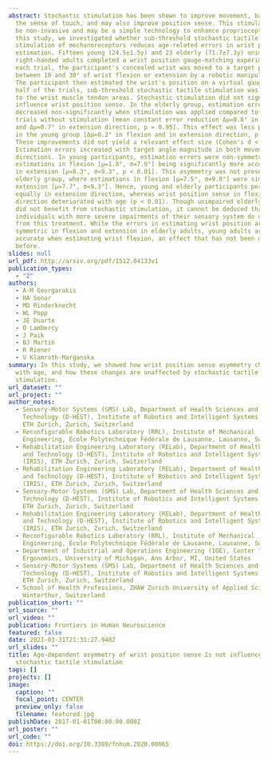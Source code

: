 ```yaml
---
abstract: Stochastic stimulation has been shown to improve movement, balance,
  the sense of touch, and may also improve position sense. This stimulation can
  be non-invasive and may be a simple technology to enhance proprioception. In
  this study, we investigated whether sub-threshold stochastic tactile
  stimulation of mechanoreceptors reduces age-related errors in wrist position
  estimation. Fifteen young (24.5±1.5y) and 23 elderly (71.7±7.3y) unimpaired,
  right-handed adults completed a wrist position gauge-matching experiment. In
  each trial, the participant's concealed wrist was moved to a target position
  between 10 and 30° of wrist flexion or extension by a robotic manipulandum.
  The participant then estimated the wrist's position on a virtual gauge. During
  half of the trials, sub-threshold stochastic tactile stimulation was applied
  to the wrist muscle tendon areas. Stochastic stimulation did not significantly
  influence wrist position sense. In the elderly group, estimation errors
  decreased non-significantly when stimulation was applied compared to the
  trials without stimulation [mean constant error reduction Δμ=0.8° in flexion
  and Δμ=0.7° in extension direction, p = 0.95]. This effect was less pronounced
  in the young group [Δμ=0.2° in flexion and in extension direction, p = 0.99].
  These improvements did not yield a relevant effect size (Cohen's d < 0.1).
  Estimation errors increased with target angle magnitude in both movement
  directions. In young participants, estimation errors were non-symmetric, with
  estimations in flexion [μ=1.8°, σ=7.0°] being significantly more accurate than
  in extension [μ=8.3°, σ=9.3°, p < 0.01]. This asymmetry was not present in the
  elderly group, where estimations in flexion [μ=7.5°, σ=9.8°] were similar to
  extension [μ=7.7°, σ=9.3°]. Hence, young and elderly participants performed
  equally in extension direction, whereas wrist position sense in flexion
  direction deteriorated with age (p < 0.01). Though unimpaired elderly adults
  did not benefit from stochastic stimulation, it cannot be deduced that
  individuals with more severe impairments of their sensory system do not profit
  from this treatment. While the errors in estimating wrist position are
  symmetric in flexion and extension in elderly adults, young adults are more
  accurate when estimating wrist flexion, an effect that has not been described
  before.
slides: null
url_pdf: http://arxiv.org/pdf/1512.04133v1
publication_types:
  - "2"
authors:
  - A-M Georgarakis
  - HA Sonar
  - MD Rinderknecht
  - WL Popp
  - JE Duarte
  - O Lambercy
  - J Paik
  - BJ Martin
  - R Riener
  - V Klamroth-Marganska
summary: In this study, we showed how wrist position sense asymmetry changes
  with age, and how these changes are unaffected by stochastic tactile
  stimulation.
url_dataset: ""
url_project: ""
author_notes:
  - Sensory-Motor Systems (SMS) Lab, Department of Health Sciences and
    Technology (D-HEST), Institute of Robotics and Intelligent Systems (IRIS),
    ETH Zurich, Zurich, Switzerland
  - Reconfigurable Robotics Laboratory (RRL), Institute of Mechanical
    Engineering, École Polytechnique Fédérale de Lausanne, Lausanne, Switzerland
  - Rehabilitation Engineering Laboratory (RELab), Department of Health Sciences
    and Technology (D-HEST), Institute of Robotics and Intelligent Systems
    (IRIS), ETH Zurich, Zurich, Switzerland
  - Rehabilitation Engineering Laboratory (RELab), Department of Health Sciences
    and Technology (D-HEST), Institute of Robotics and Intelligent Systems
    (IRIS), ETH Zurich, Zurich, Switzerland
  - Sensory-Motor Systems (SMS) Lab, Department of Health Sciences and
    Technology (D-HEST), Institute of Robotics and Intelligent Systems (IRIS),
    ETH Zurich, Zurich, Switzerland
  - Rehabilitation Engineering Laboratory (RELab), Department of Health Sciences
    and Technology (D-HEST), Institute of Robotics and Intelligent Systems
    (IRIS), ETH Zurich, Zurich, Switzerland
  - Reconfigurable Robotics Laboratory (RRL), Institute of Mechanical
    Engineering, École Polytechnique Fédérale de Lausanne, Lausanne, Switzerland
  - Department of Industrial and Operations Engineering (IOE), Center for
    Ergonomics, University of Michigan, Ann Arbor, MI, United States
  - Sensory-Motor Systems (SMS) Lab, Department of Health Sciences and
    Technology (D-HEST), Institute of Robotics and Intelligent Systems (IRIS),
    ETH Zurich, Zurich, Switzerland
  - School of Health Professions, ZHAW Zurich University of Applied Sciences,
    Winterthur, Switzerland
publication_short: ""
url_source: ""
url_video: ""
publication: Frontiers in Human Neuroscience
featured: false
date: 2021-03-31T21:31:27.948Z
url_slides: ""
title: Age-dependent asymmetry of wrist position sense Is not influenced by
  stochastic tactile stimulation
tags: []
projects: []
image:
  caption: ""
  focal_point: CENTER
  preview_only: false
  filename: featured.jpg
publishDate: 2017-01-01T00:00:00.000Z
url_poster: ""
url_code: ""
doi: https://doi.org/10.3389/fnhum.2020.00065
---
```

